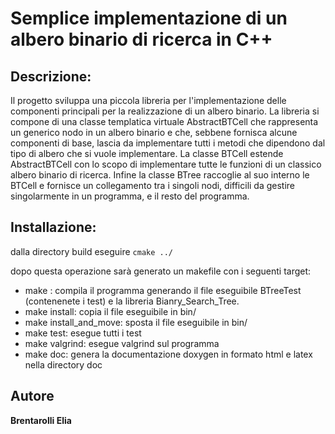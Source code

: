 # Semplice implementazione di un albero binario di ricerca in C++

## Descrizione:

Il progetto sviluppa una piccola libreria per l'implementazione delle componenti principali per la realizzazione di un albero binario.
La libreria si compone di una classe templatica virtuale AbstractBTCell che rappresenta un generico nodo in un albero binario e che, sebbene fornisca alcune componenti di base, lascia da implementare tutti i metodi che dipendono dal tipo di albero che si vuole implementare. La classe BTCell estende AbstractBTCell con lo scopo di implementare tutte le funzioni di un classico albero binario di ricerca. Infine la classe BTree raccoglie al suo interno le BTCell e fornisce un collegamento tra i singoli nodi, difficili da gestire singolarmente in un programma, e il resto del programma.

## Installazione:

dalla directory build eseguire ```cmake ../```

dopo questa operazione sarà generato un makefile con i seguenti target:

* make : compila il programma generando il file eseguibile BTreeTest (contenenete i test) e la libreria Bianry_Search_Tree.
* make install: copia il file eseguibile in bin/
* make install_and_move: sposta il file eseguibile in bin/
* make test: esegue tutti i test
* make valgrind: esegue valgrind sul programma
* make doc: genera la documentazione doxygen in formato html e latex nella directory doc 

## Autore
**Brentarolli Elia**